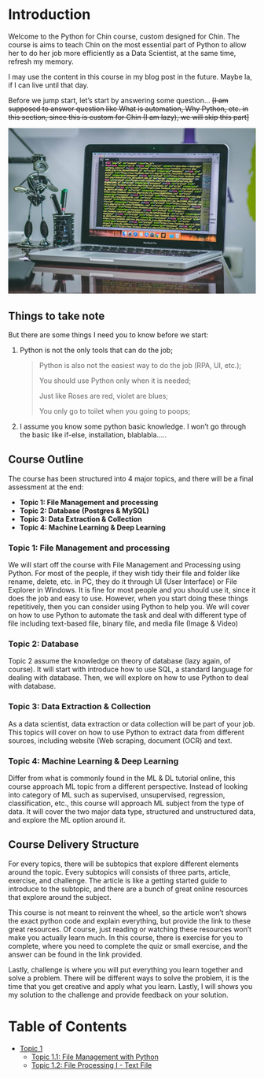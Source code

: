 # Introduction

Welcome to the Python for Chin course, custom designed for Chin. The course is aims to teach Chin on the most essential part of Python to allow her to do her job more efficiently as a Data Scientist, at the same time, refresh my memory. 

I may use the content in this course in my blog post in the future. Maybe la, if I can live until that day.

Before we jump start, let’s start by answering some question… ~~[I am supposed to answer question like What is automation, Why Python, etc. in this section, since this is custom for Chin (I am lazy), we will skip this part]~~

![python](assets/introduction-python.jpg)

## Things to take note
But there are some things I need you to know before we start:

1. Python is not the only tools that can do the job; 
    > Python is also not the easiest way to do the job (RPA, UI, etc.);
    >
    > You should use Python only when it is needed;
    >
    > Just like Roses are red, violet are blues;
    >
    > You only go to toilet when you going to poops;
2. I assume you know some python basic knowledge. I won’t go through the basic like if-else, installation, blablabla…..

## Course Outline
The course has been structured into 4 major topics, and there will be a final assessment at the end:

- **Topic 1: File Management and processing**
- **Topic 2: Database (Postgres & MySQL)**
- **Topic 3: Data Extraction & Collection**
- **Topic 4: Machine Learning & Deep Learning**

### **Topic 1: File Management and processing**

We will start off the course with File Management and Processing using Python. For most of the people, if they wish tidy their file and folder like rename, delete, etc. in PC, they do it through UI (User Interface) or File Explorer in Windows. It is fine for most people and you should use it, since it does the job and easy to use. However, when you start doing these things repetitively, then you can consider using Python to help you. We will cover on how to use Python to automate the task and deal with different type of file including text-based file, binary file, and media file (Image & Video)

### **Topic 2: Database**

Topic 2 assume the knowledge on theory of database (lazy again, of course). It will start with introduce how to use SQL, a standard language for dealing with database. Then, we will explore on how to use Python to deal with database.

### **Topic 3: Data Extraction & Collection**

As a data scientist, data extraction or data collection will be part of your job. This topics will cover on how to use Python to extract data from different sources, including website (Web scraping, document (OCR) and text.

### **Topic 4: Machine Learning & Deep Learning**

Differ from what is commonly found in the ML & DL tutorial online, this course approach ML topic from a different perspective. Instead of looking into category of ML such as supervised, unsupervised, regression, classification, etc., this course will approach ML subject from the type of data. It will cover the two major data type, structured and unstructured data, and explore the ML option around it.

## Course Delivery Structure
For every topics, there will be subtopics that explore different elements around the topic. Every subtopics will consists of three parts, article, exercise, and challenge. The article is like a getting started guide to introduce to the subtopic, and there are a bunch of great online resources that explore around the subject. 

This course is not meant to reinvent the wheel, so the article won’t shows the exact python code and explain everything, but provide the link to these great resources. Of course, just reading or watching these resources won’t make you actually learn much. In this course, there is exercise for you to complete, where you need to complete the quiz or small exercise, and the answer can be found in the link provided. 

Lastly, challenge is where you will put everything you learn together and solve a problem. There will be different ways to solve the problem, it is the time that you get creative and apply what you learn. Lastly, I will shows you my solution to the challenge and provide feedback on your solution.

# Table of Contents
* [Topic 1](topic-1/README.md)
    * [Topic 1.1: File Management with Python](topic-1/1.1%20File%20Management/README.md)
    * [Topic 1.2: File Processing I - Text File](topic-1/1.2%20Text%20File%20Processing/README.md)